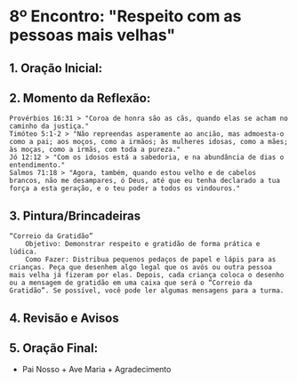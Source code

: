 # 8º Encontro: "Respeito com as pessoas mais velhas"

## 1. Oração Inicial:
			
## 2. Momento da Reflexão:	
	Provérbios 16:31 > "Coroa de honra são as cãs, quando elas se acham no caminho da justiça."
    Timóteo 5:1-2 > "Não repreendas asperamente ao ancião, mas admoesta-o como a pai; aos moços, como a irmãos; às mulheres idosas, como a mães; às moças, como a irmãs, com toda a pureza."
    Jó 12:12 > "Com os idosos está a sabedoria, e na abundância de dias o entendimento."
    Salmos 71:18 > "Agora, também, quando estou velho e de cabelos brancos, não me desampares, ó Deus, até que eu tenha declarado a tua força a esta geração, e o teu poder a todos os vindouros."
	
## 3. Pintura/Brincadeiras
	“Correio da Gratidão”
		Objetivo: Demonstrar respeito e gratidão de forma prática e lúdica.
		Como Fazer: Distribua pequenos pedaços de papel e lápis para as crianças. Peça que desenhem algo legal que os avós ou outra pessoa mais velha já fizeram por elas. Depois, cada criança coloca o desenho ou a mensagem de gratidão em uma caixa que será o “Correio da Gratidão”. Se possível, você pode ler algumas mensagens para a turma.
	
## 4. Revisão e Avisos  
	
## 5. Oração Final:
   - Pai Nosso + Ave Maria + Agradecimento
